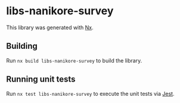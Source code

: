 # libs-nanikore-survey

This library was generated with [Nx](https://nx.dev).

## Building

Run `nx build libs-nanikore-survey` to build the library.

## Running unit tests

Run `nx test libs-nanikore-survey` to execute the unit tests via [Jest](https://jestjs.io).
